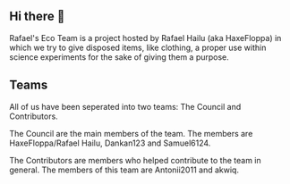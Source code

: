 ## Hi there 👋

Rafael's Eco Team is a project hosted by Rafael Hailu (aka HaxeFloppa) in which we try to give disposed items, like clothing, a proper use within science experiments for the sake of giving them a purpose.

## Teams

All of us have been seperated into two teams: The Council and Contributors.

The Council are the main members of the team. The members are HaxeFloppa/Rafael Hailu, Dankan123 and Samuel6124.

The Contributors are members who helped contribute to the team in general. The members of this team are Antonii2011 and akwiq.
